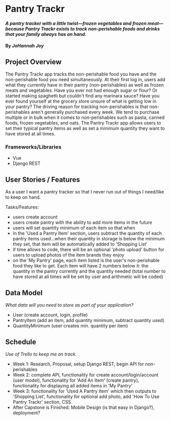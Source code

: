 # Pantry Trackr

#### _A pantry tracker with a little twist—frozen vegetables and frozen meat—because Pantry Trackr exists to track non-perishable foods and drinks that your family always has on hand._

#### By _**JoHannah Joy**_

## Project Overview

The Pantry Trackr app tracks the non-perishable food you have and the non-perishable food you need simultaneously. At their first log in, users add what they currently have in their pantry (non-perishables) as well as frozen meats and vegetables. Have you ever not had enough sugar or flour? Or started making spaghetti but couldn't find any marinara sauce? Have you ever found yourself at the grocery store unsure of what is getting low in your pantry? The driving reason for tracking non-perishables is that non-perishables aren't generally purchased every week. We tend to purchase multiple or in bulk when it comes to non-perishables such as pasta, canned foods, frozen vegetables, and oats. The Pantry Trackr app allows users to set their typical pantry items as well as set a minimum quantity they want to have stored at all times.

### Frameworks/Libraries

* Vue
* Django REST


## User Stories / Features

As a user I want a pantry tracker so that I never run out of things I need/like to keep on hand.

Tasks/Features:
* users create account
* users create pantry with the ability to add more items in the future
* users will set quantity minimum of each item so that when 
* in the 'Used a Pantry Item' section, users subtract the quantity of each pantry items used...when their quantity in storage is below the minimum they set, that item will be automatically added to 'Shopping List'
* if time allows to code, there will be an optional 'photo upload' button for users to upload photos of the item brands they enjoy
* on the 'My Pantry' page, each item listed is the user's non-perishable food they like to get. Each item will have 2 numbers below it: the quantity in the pantry currently and the quantity needed (total number to have stored at all times will be set by user and arithmetic will be coded)


## Data Model

_What data will you need to store as part of your application?_

* User (create account, login, profile)
* PantryItem (add an item, add quantity minimum, subtract quantity used)
* QuantityMinimum (user creates min. quantity per item)


## Schedule

_Use of Trello to keep me on track._

* Week 1: Research, Proposal, setup Django REST, begin API for non-perishables
* Week 2: complete API, functionality for create account/login/account (user model), functionality for 'Add An Item' (create pantry), functionality for displaying all added items in 'My Pantry'
* Week 3: functionality for 'Used A Pantry Item' which then outputs to 'Shopping List', functionality for optional add photo, add 'How To Use Pantry Trackr' section, CSS
* After Capstone is Finished: Mobile Design (is that easy in Django?), deployment?